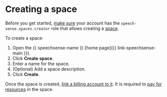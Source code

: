 # Creating a space

Before you get started, [make sure](../../../iam/operations/roles/get-assigned-roles.md) your account has the `speech-sense.spaces.creator` role that allows creating a [space](../../concepts/resources-hierarchy.md#space).

To create a space:

1. Open the {{ speechsense-name }} [home page]({{ link-speechsense-main }}).
1. Click **Create space**.
1. Enter a name for the space.
1. (Optional) Add a space description.
1. Click **Create**.

Once the space is created, [link a billing account to it](link-ba.md). It is required to [pay for resources](../../pricing.md) in the space.
